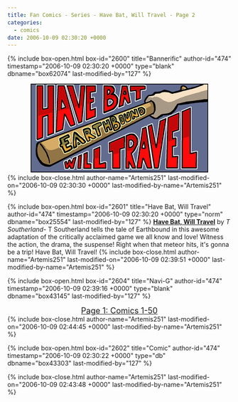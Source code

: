 ```yaml
---
title: Fan Comics - Series - Have Bat, Will Travel - Page 2
categories:
  - comics
date: 2006-10-09 02:30:20 +0000
---
```

{% include box-open.html box-id="2600" title="Bannerific" author-id="474" timestamp="2006-10-09 02:30:20 +0000" type="blank" dbname="box62074" last-modified-by="127" %}
<center>
<img src="/comics/series/hbwt/HBWTlogo2.jpg" />
</center>
{% include box-close.html author-name="Artemis251" last-modified-on="2006-10-09 02:30:30 +0000" last-modified-by-name="Artemis251" %}

{% include box-open.html box-id="2601" title="Have Bat, Will Travel" author-id="474" timestamp="2006-10-09 02:30:20 +0000" type="norm" dbname="box25554" last-modified-by="127" %}
<b><u>Have Bat, Will Travel</u></b> by <i>T Southerland</i>-  T Southerland tells the tale of Earthbound in this awesome adaptation of the critically acclaimed game we all know and love!  Witness the action, the drama, the suspense!  Right when that meteor hits, it's gonna be a trip!  Have Bat, Will Travel!
{% include box-close.html author-name="Artemis251" last-modified-on="2006-10-09 02:39:51 +0000" last-modified-by-name="Artemis251" %}

{% include box-open.html box-id="2604" title="Navi-G" author-id="474" timestamp="2006-10-09 02:39:16 +0000" type="blank" dbname="box43145" last-modified-by="127" %}
<center><a href="http://www.starmen.net/comics/series/hbwt/index.php"><font size="4">Page 1: Comics 1-50</font></a></center>
{% include box-close.html author-name="Artemis251" last-modified-on="2006-10-09 02:44:45 +0000" last-modified-by-name="Artemis251" %}

{% include box-open.html box-id="2602" title="Comic" author-id="474" timestamp="2006-10-09 02:30:22 +0000" type="db" dbname="box43303" last-modified-by="127" %}
<center><navigator search="`Content` LIKE 'Have Bat Will Travel%'" display="no" quantity="50" start="50" section="description" /><displaytor mode="twocolumnlist" /></center>
{% include box-close.html author-name="Artemis251" last-modified-on="2006-10-09 02:43:48 +0000" last-modified-by-name="Artemis251" %}
